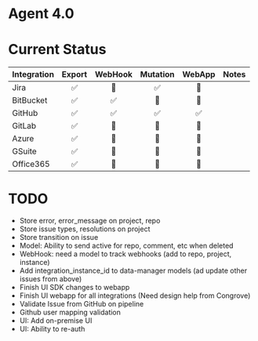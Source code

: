 # Agent 4.0

# Current Status

| Integration         | Export | WebHook | Mutation  | WebApp  | Notes                   |
|---------------------|:------:|:-------:|:---------:|:-------:| ------------------------|
| Jira                |   ✅   |   🛑    |   ✅      |   🛑    |                          |
| BitBucket           |   ✅   |   ✅    |   🛑      |   🛑    |                          |
| GitHub              |   ✅   |   ✅    |   ✅      |   ✅    |                          |
| GitLab              |   ✅   |   🛑    |   🛑      |   🛑    |                          |
| Azure               |   ✅   |   🛑    |   🛑      |   🛑    |                          |
| GSuite              |   ✅   |   🛑    |   🛑      |   🛑    |                          |
| Office365           |   ✅   |   🛑    |   🛑      |   🛑    |                          |


# TODO

- Store error, error_message on project, repo
- Store issue types, resolutions on project
- Store transition on issue
- Model: Ability to send active for repo, comment, etc when deleted
- WebHook: need a model to track webhooks (add to repo, project, instance)
- Add integration_instance_id to data-manager models (ad update other issues from above)
- Finish UI SDK changes to webapp
- Finish UI webapp for all integrations (Need design help from Congrove)
- Validate Issue from GitHub on pipeline
- Github user mapping validation
- UI: Add on-premise UI
- UI: Ability to re-auth

